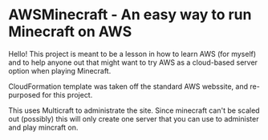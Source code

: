 # AWSMinecraft - An easy way to run Minecraft on AWS

Hello! This project is meant to be a lesson in how to learn AWS (for myself) and to help anyone out that might want to try AWS as a cloud-based server option when playing Minecraft.

CloudFormation template was taken off the standard AWS webssite, and re-purposed for this project.

This uses Multicraft to administrate the site. Since minecraft can't be scaled out (possibly) this will only create one server that you can use to administer and play mincraft on.
